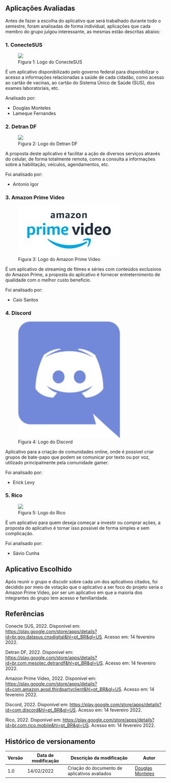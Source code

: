 ## Aplicações Avaliadas
Antes de fazer a escolha do aplicativo que será trabalhado durante todo o semestre, foram analisadas de forma individual, aplicações que cada membro do grupo julgou interessante, as mesmas estão descritas abaixo:

### 1. ConecteSUS
<figure>
  <img width="320" src="https://cdn.panrotas.com.br/portal-panrotas-statics/media-files-cache/310793/42059210832345a2672fa4f0fbc2554aimg1482/0,402,750,448/670,400,0.35/0/default.png" />
  <figcaption>Figura 1: Logo do ConecteSUS</figcaption>
</figure>

É um aplicativo disponibilizado pelo governo federal para disponibilizar o acesso a informações relacionadas a saúde de cada cidadão, como acesso ao cartão de vacinas, ao cartão do Sistema Único de Saúde (SUS), dos exames laboratoriais, etc.

Analisado por:

- Douglas Monteles
- Lameque Fernandes
  
### 2. Detran DF
<figure>
  <img width="320" src="https://play-lh.googleusercontent.com/7pXHzCr3zxxEL0FVD2_dsD2FPob3J7mZPeTNPvTcroWw5d0glc6Bwh3yvJys4yb598Y" />
  <figcaption>Figura 2: Logo do Detran DF</figcaption>
</figure>

A proposta deste aplicativo é facilitar a ação de diversos serviços através do celular, de forma totalmente remota, como a consulta a informações sobre a habilitação, veículos, agendamentos, etc. 

Foi analisado por:

- Antonio Igor

### 3. Amazon Prime Video
<figure>
  <img width="320" src="../../assets/img/logo-prime-video.png" />
  <figcaption>Figura 3: Logo do Amazon Prime Video</figcaption>
</figure>

É um aplicativo de streaming de filmes e séries com conteúdos exclusivos do Amazon Prime, a proposta do aplicativo é fornecer entreternimento de qualidade com o melhor custo beneficio.

Foi analisado por:

- Caio Santos

### 4. Discord
<figure>
  <img width="320" src="../../assets/img/discord.png" />
  <figcaption>Figura 4: Logo do Discord</figcaption>
</figure>

Aplicativo para a criação de comunidades online, onde é possivel criar grupos de bate-papo que podem se comunicar por texto ou por voz, utilizado principalmente pela comunidade gamer.

Foi analisado por:

- Erick Levy

### 5. Rico
<figure>
  <img width="320" src="https://www.infomoney.com.br/wp-content/uploads/2019/06/rico-corretora.png?fit=900%2C900&quality=50&strip=all" />
  <figcaption>Figura 5: Logo do Rico</figcaption>
</figure>

É um aplicativo para quem deseja começar a investir ou comprar ações, a proposta do aplicativo é tornar isso possível de forma simples e sem complicação.

Foi analisado por:

- Sávio Cunha

## Aplicativo Escolhido
Após reunir o grupo e discutir sobre cada um dos aplicativos citados, foi decidido por meio de votação que o aplicativo a ser foco do projeto seria o Amazon Prime Video, por ser um aplicativo em que a maioria dos integrantes do grupo tem acesso e familiaridade.

## Referências

Conecte SUS, 2022. Disponível em: <https://play.google.com/store/apps/details?id=br.gov.datasus.cnsdigital&hl=pt_BR&gl=US>. Acesso em: 14 fevereiro 2022.

Detran DF, 2022. Disponível em: <https://play.google.com/store/apps/details?id=br.com.mesotec.detrandf&hl=pt_BR&gl=US>. Acesso em: 14 fevereiro 2022.

Amazon Prime Video, 2022. Disponível em: <https://play.google.com/store/apps/details?id=com.amazon.avod.thirdpartyclient&hl=pt_BR&gl=US>. Acesso em: 14 fevereiro 2022.

Discord, 2022. Disponível em: <https://play.google.com/store/apps/details?id=com.discord&hl=pt_BR&gl=US>. Acesso em: 14 fevereiro 2022.

Rico, 2022. Disponível em: <https://play.google.com/store/apps/details?id=br.com.rico.mobile&hl=pt_BR&gl=US>. Acesso em: 14 fevereiro 2022.

## Histórico de versionamento

|Versão|Data de modificação|Descrição da modificação|Autor|
|-|-|-|-|
|1.0|14/02/2022|Criação do documento de aplicativos avaliados|[Douglas Monteles]('https://github.com/douglasmonteles')|